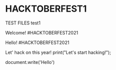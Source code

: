 # HACKTOBERFEST1

TEST FILES
test1

Welcome!
#HACKTOBERFEST2021

Hello!
#HACKTOBERFEST2021

Let' hack on this year!
print("Let's start hacking!");

document.write('Hello')
